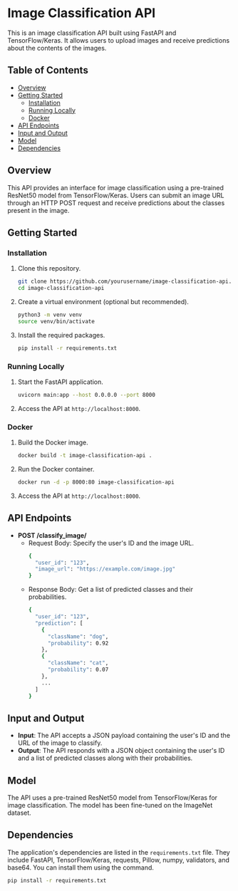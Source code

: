 # Image Classification API

This is an image classification API built using FastAPI and TensorFlow/Keras. It allows users to upload images and receive predictions about the contents of the images.

## Table of Contents

- [Overview](#overview)
- [Getting Started](#getting-started)
  - [Installation](#installation)
  - [Running Locally](#running-locally)
  - [Docker](#docker)
- [API Endpoints](#api-endpoints)
- [Input and Output](#input-and-output)
- [Model](#model)
- [Dependencies](#dependencies)

## Overview

This API provides an interface for image classification using a pre-trained ResNet50 model from TensorFlow/Keras. Users can submit an image URL through an HTTP POST request and receive predictions about the classes present in the image.

## Getting Started

### Installation

1. Clone this repository.
    ```bash
    git clone https://github.com/yourusername/image-classification-api.git
    cd image-classification-api
    ```

2. Create a virtual environment (optional but recommended).
    ```bash
    python3 -m venv venv
    source venv/bin/activate
    ```
3. Install the required packages.
    ```bash
    pip install -r requirements.txt
    ```

### Running Locally

1. Start the FastAPI application.
    ```bash
    uvicorn main:app --host 0.0.0.0 --port 8000
    ```
2. Access the API at `http://localhost:8000`.


### Docker

1. Build the Docker image.
    ```bash
    docker build -t image-classification-api .
    ```
2. Run the Docker container.
    ```bash
    docker run -d -p 8000:80 image-classification-api
    ```
3. Access the API at `http://localhost:8000`.

## API Endpoints

- **POST /classify_image/**
  - Request Body: Specify the user's ID and the image URL.
    ```bash
    {
      "user_id": "123",
      "image_url": "https://example.com/image.jpg"
    }
    ```
  - Response Body: Get a list of predicted classes and their probabilities.
    ```bash
    {
      "user_id": "123",
      "prediction": [
        {
          "className": "dog",
          "probability": 0.92
        },
        {
          "className": "cat",
          "probability": 0.07
        },
        ...
      ]
    }
    ```

## Input and Output

- **Input**: The API accepts a JSON payload containing the user's ID and the URL of the image to classify.
- **Output**: The API responds with a JSON object containing the user's ID and a list of predicted classes along with their probabilities.

## Model

The API uses a pre-trained ResNet50 model from TensorFlow/Keras for image classification. The model has been fine-tuned on the ImageNet dataset.

## Dependencies

The application's dependencies are listed in the `requirements.txt` file. They include FastAPI, TensorFlow/Keras, requests, Pillow, numpy, validators, and base64. You can install them using the command.
    
  ```bash
  pip install -r requirements.txt
  ```